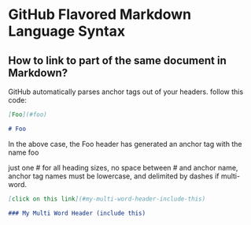 # GitHub Flavored Markdown Language Syntax

## How to link to part of the same document in Markdown?

GitHub automatically parses anchor tags out of your headers. follow this code:

```markdown
[Foo](#foo)

# Foo
```

In the above case, the Foo header has generated an anchor tag with the name foo

just one # for all heading sizes, no space between # and anchor name, anchor tag names must be lowercase, and delimited by dashes if multi-word.

```markdown
[click on this link](#my-multi-word-header-include-this)

### My Multi Word Header (include this)
```

